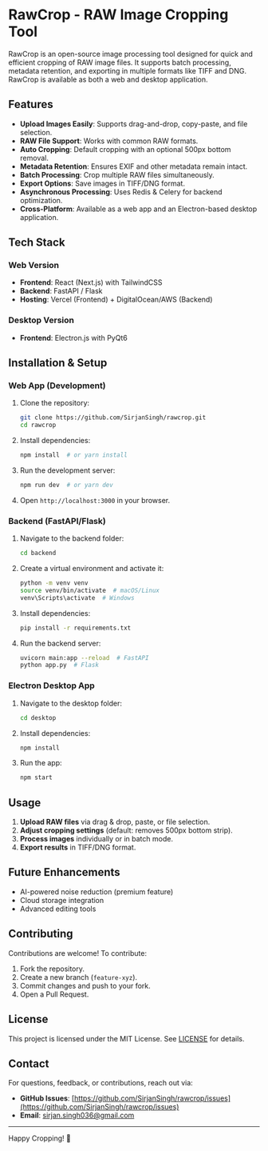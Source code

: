 # RawCrop - RAW Image Cropping Tool

RawCrop is an open-source image processing tool designed for quick and efficient cropping of RAW image files. It supports batch processing, metadata retention, and exporting in multiple formats like TIFF and DNG. RawCrop is available as both a web and desktop application.

## Features

- **Upload Images Easily**: Supports drag-and-drop, copy-paste, and file selection.
- **RAW File Support**: Works with common RAW formats.
- **Auto Cropping**: Default cropping with an optional 500px bottom removal.
- **Metadata Retention**: Ensures EXIF and other metadata remain intact.
- **Batch Processing**: Crop multiple RAW files simultaneously.
- **Export Options**: Save images in TIFF/DNG format.
- **Asynchronous Processing**: Uses Redis & Celery for backend optimization.
- **Cross-Platform**: Available as a web app and an Electron-based desktop application.

## Tech Stack

### Web Version
- **Frontend**: React (Next.js) with TailwindCSS
- **Backend**: FastAPI / Flask
- **Hosting**: Vercel (Frontend) + DigitalOcean/AWS (Backend)

### Desktop Version
- **Frontend**: Electron.js with PyQt6

## Installation & Setup

### Web App (Development)

1. Clone the repository:
   ```sh
   git clone https://github.com/SirjanSingh/rawcrop.git
   cd rawcrop
   ```
2. Install dependencies:
   ```sh
   npm install  # or yarn install
   ```
3. Run the development server:
   ```sh
   npm run dev  # or yarn dev
   ```
4. Open `http://localhost:3000` in your browser.

### Backend (FastAPI/Flask)

1. Navigate to the backend folder:
   ```sh
   cd backend
   ```
2. Create a virtual environment and activate it:
   ```sh
   python -m venv venv
   source venv/bin/activate  # macOS/Linux
   venv\Scripts\activate  # Windows
   ```
3. Install dependencies:
   ```sh
   pip install -r requirements.txt
   ```
4. Run the backend server:
   ```sh
   uvicorn main:app --reload  # FastAPI
   python app.py  # Flask
   ```

### Electron Desktop App

1. Navigate to the desktop folder:
   ```sh
   cd desktop
   ```
2. Install dependencies:
   ```sh
   npm install
   ```
3. Run the app:
   ```sh
   npm start
   ```

## Usage

1. **Upload RAW files** via drag & drop, paste, or file selection.
2. **Adjust cropping settings** (default: removes 500px bottom strip).
3. **Process images** individually or in batch mode.
4. **Export results** in TIFF/DNG format.

## Future Enhancements
- AI-powered noise reduction (premium feature)
- Cloud storage integration
- Advanced editing tools

## Contributing

Contributions are welcome! To contribute:
1. Fork the repository.
2. Create a new branch (`feature-xyz`).
3. Commit changes and push to your fork.
4. Open a Pull Request.

## License

This project is licensed under the MIT License. See [LICENSE](LICENSE) for details.

## Contact
For questions, feedback, or contributions, reach out via:
- **GitHub Issues**: [https://github.com/SirjanSingh/rawcrop/issues](https://github.com/SirjanSingh/rawcrop/issues)
- **Email**: sirjan.singh036@gmail.com

---

Happy Cropping! 🚀

